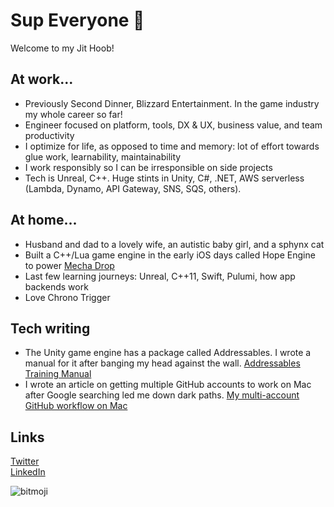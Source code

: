 # Sup Everyone 👋

Welcome to my Jit Hoob!

## At work...
* Previously Second Dinner, Blizzard Entertainment. In the game industry my whole career so far!
* Engineer focused on platform, tools, DX & UX, business value, and team productivity
* I optimize for life, as opposed to time and memory: lot of effort towards glue work, learnability, maintainability
* I work responsibly so I can be irresponsible on side projects
* Tech is Unreal, C++. Huge stints in Unity, C#, .NET, AWS serverless (Lambda, Dynamo, API Gateway, SNS, SQS, others).

## At home...
* Husband and dad to a lovely wife, an autistic baby girl, and a sphynx cat
* Built a C++/Lua game engine in the early iOS days called Hope Engine to power [Mecha Drop](https://apps.apple.com/us/app/mecha-drop/id415230800)
* Last few learning journeys: Unreal, C++11, Swift, Pulumi, how app backends work
* Love Chrono Trigger

## Tech writing
* The Unity game engine has a package called Addressables. I wrote a manual for it after banging my head against the wall. [Addressables Training Manual](https://github.com/mikerochip/addressables-training-manual)
* I wrote an article on getting multiple GitHub accounts to work on Mac after Google searching led me down dark paths. [My multi-account GitHub workflow on Mac](https://medium.com/macoclock/my-multi-account-github-workflow-on-mac-133708a93544)

## Links

[Twitter](https://twitter.com/mfschweitzer)\
[LinkedIn](https://www.linkedin.com/in/mfschweitzer)

![bitmoji](https://sdk.bitmoji.com/render/panel/0465c53a-92cd-40a9-b676-4bad8faccbca-276dc6a6-a25e-4dfd-8f98-a50a2566e48d-v1.png?transparent=1&palette=1)
